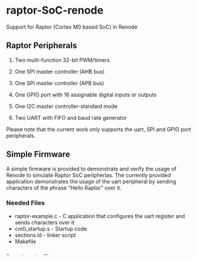 # raptor-SoC-renode
Support for Raptor (Cortex M0 based SoC) in Renode 

## Raptor Peripherals

1. Two multi-function 32-bit PWM/timers

2. One SPI master controller (AHB bus)

3. One SPI master controller (APB bus)

4. One GPIO port with 16 assignable digital inputs or outputs

5. One I2C master controller-standard mode

6. Two UART with FIFO and baud rate generator

Please note that the current work only supports the uart, SPI and GPIO port peripherals.

## Simple Firmware
A simple firmware is provided to demonstrate and verify the usage of Renode to simulate Raptor SoC peripherlas. The currently provided application demonstrates the usage of the uart peripheral by sending characters of the phrase "Hello Raptor" over it.

### Needed Files
* raptor-example.c - C application that configures the uart register and sends characters over it
* cm0_startup.s - Startup code
* sections.ld - linker script
* Makefile

### Running the Firmware

#### Required Installations
The application requires arm-none-eabi toolchain which can be installed in Ubuntu using the following command
```
  sudo apt-get install gcc-arm-none-eabi binutils-arm-none-eabi gdb-arm-none-eabi openocd
```
    
Instructions for installing Renode can be found through the following link
    https://renode.readthedocs.io/en/latest/introduction/installing.html

  
#### Steps for Running the Firmware in Renode
Clone this repo, then start Renode and pass to it the renode script (.resc) file that contains all the required commands to create a machine on the simulator, include the peripherals and load the elf file of the application
```
  git clone https://github.com/AyaElAkhras/raptor-SoC-renode.git
  cd raptor-SoC-renode/
  renode raptor-config.resc
```

Now to start running the application, in the Renode terminal type
```
  start
```

To stop running and close the machine, in the Renode terminal type
```
  quit
```

To re-build the application
```
  make clean
  make
```
